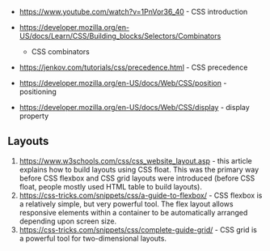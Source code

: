 * https://www.youtube.com/watch?v=1PnVor36_40 - CSS introduction

* https://developer.mozilla.org/en-US/docs/Learn/CSS/Building_blocks/Selectors/Combinators
    - CSS combinators

* https://jenkov.com/tutorials/css/precedence.html - CSS precedence

* https://developer.mozilla.org/en-US/docs/Web/CSS/position - positioning
* https://developer.mozilla.org/en-US/docs/Web/CSS/display - display property

## Layouts

1. https://www.w3schools.com/css/css_website_layout.asp - this article explains
   how to build layouts using CSS float. This was the primary way before CSS
   flexbox and CSS grid layouts were introduced (before CSS float, people mostly
   used HTML table to build layouts).
2. https://css-tricks.com/snippets/css/a-guide-to-flexbox/ - CSS flexbox is a
   relatively simple, but very powerful tool. The flex layout allows responsive
   elements within a container to be automatically arranged depending upon
   screen size.
3. https://css-tricks.com/snippets/css/complete-guide-grid/ - CSS grid is a
   powerful tool for two-dimensional layouts.
